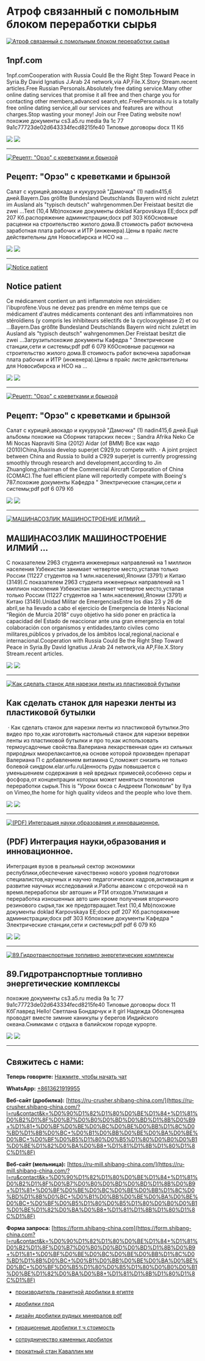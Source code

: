 # Атроф связанный с помольным блоком переработки сырья

<a href="https://swt.shibang-china.com/?l=ru&img&k=%D0%90%D1%82%D1%80%D0%BE%D1%84+%D1%81%D0%B2%D1%8F%D0%B7%D0%B0%D0%BD%D0%BD%D1%8B%D0%B9+%D1%81+%D0%BF%D0%BE%D0%BC%D0%BE%D0%BB%D1%8C%D0%BD%D1%8B%D0%BC+%D0%B1%D0%BB%D0%BE%D0%BA%D0%BE%D0%BC+%D0%BF%D0%B5%D1%80%D0%B5%D1%80%D0%B0%D0%B1%D0%BE%D1%82%D0%BA%D0%B8+%D1%81%D1%8B%D1%80%D1%8C%D1%8F" target="_blank">![Атроф связанный с помольным блоком переработки сырья](http://static.shibang-china.com/all-800x300/321.jpg)</a>

## 1npf.com
1npf.comCooperation with Russia Could Be the Right Step Toward Peace in Syria.By David Ignatius J.Arab 24 network,via AP,File.X.Story Stream.recent articles.Free Russian Personals.Absolutely free dating service.Many other online dating services that promise it all free and then charge you for contacting other members,advanced search,etc.FreePersonals.ru is a totally free online dating service,all our services and features are without charges.Stop wasting your money! Join our Free Dating website now!похожие документы cs3.a5.ru media 9a 1c 77 9a1c77723de02d643334fecd8215fe40 Типовые договоры docx 11 Кб


<a href="https://whatsapp.shibangsoft.com/WhatsApp.php" target="_blank" title="WhatsApp">![](http://static.shibang-china.com/icon/whatsapp.png)</a> <a href="https://swt.shibang-china.com/?l=ru&icon&k=%D0%90%D1%82%D1%80%D0%BE%D1%84+%D1%81%D0%B2%D1%8F%D0%B7%D0%B0%D0%BD%D0%BD%D1%8B%D0%B9+%D1%81+%D0%BF%D0%BE%D0%BC%D0%BE%D0%BB%D1%8C%D0%BD%D1%8B%D0%BC+%D0%B1%D0%BB%D0%BE%D0%BA%D0%BE%D0%BC+%D0%BF%D0%B5%D1%80%D0%B5%D1%80%D0%B0%D0%B1%D0%BE%D1%82%D0%BA%D0%B8+%D1%81%D1%8B%D1%80%D1%8C%D1%8F" target="_blank">![](http://static.shibang-china.com/icon/chat-ru.png)</a>

---

<a href="https://swt.shibang-china.com/?l=ru&img&k=%D0%90%D1%82%D1%80%D0%BE%D1%84+%D1%81%D0%B2%D1%8F%D0%B7%D0%B0%D0%BD%D0%BD%D1%8B%D0%B9+%D1%81+%D0%BF%D0%BE%D0%BC%D0%BE%D0%BB%D1%8C%D0%BD%D1%8B%D0%BC+%D0%B1%D0%BB%D0%BE%D0%BA%D0%BE%D0%BC+%D0%BF%D0%B5%D1%80%D0%B5%D1%80%D0%B0%D0%B1%D0%BE%D1%82%D0%BA%D0%B8+%D1%81%D1%8B%D1%80%D1%8C%D1%8F" target="_blank">![Рецепт: &quot;Орзо&quot; с креветками и брынзой](http://static.shibang-china.com/all-800x300/67.jpg)</a>

## Рецепт: &quot;Орзо&quot; с креветками и брынзой
Салат с курицей,авокадо и кукурузой &quot;Дамочка&quot; (1) nadin415,6 дней.Bayern.Das gr&#246;&#223;te Bundesland Deutschlands Bayern wird nicht zuletzt im Ausland als &quot;typisch deutsch&quot; wahrgenommen.Der Freistaat besitzt die zwei …Text (10,4 Mb)похожие документы doklad Karpovskaya EE;docx pdf 207 Кб.распоряжение администрации;docx pdf 303 КбОсновные расценки на строительство жилого дома.В стоимость работ включена заработная плата рабочих и ИТР (инженера).Цены в прайс листе действительны для Новосибирска и НСО на …


<a href="https://whatsapp.shibangsoft.com/WhatsApp.php" target="_blank" title="WhatsApp">![](http://static.shibang-china.com/icon/whatsapp.png)</a> <a href="https://swt.shibang-china.com/?l=ru&icon&k=%D0%90%D1%82%D1%80%D0%BE%D1%84+%D1%81%D0%B2%D1%8F%D0%B7%D0%B0%D0%BD%D0%BD%D1%8B%D0%B9+%D1%81+%D0%BF%D0%BE%D0%BC%D0%BE%D0%BB%D1%8C%D0%BD%D1%8B%D0%BC+%D0%B1%D0%BB%D0%BE%D0%BA%D0%BE%D0%BC+%D0%BF%D0%B5%D1%80%D0%B5%D1%80%D0%B0%D0%B1%D0%BE%D1%82%D0%BA%D0%B8+%D1%81%D1%8B%D1%80%D1%8C%D1%8F" target="_blank">![](http://static.shibang-china.com/icon/chat-ru.png)</a>

---

<a href="https://swt.shibang-china.com/?l=ru&img&k=%D0%90%D1%82%D1%80%D0%BE%D1%84+%D1%81%D0%B2%D1%8F%D0%B7%D0%B0%D0%BD%D0%BD%D1%8B%D0%B9+%D1%81+%D0%BF%D0%BE%D0%BC%D0%BE%D0%BB%D1%8C%D0%BD%D1%8B%D0%BC+%D0%B1%D0%BB%D0%BE%D0%BA%D0%BE%D0%BC+%D0%BF%D0%B5%D1%80%D0%B5%D1%80%D0%B0%D0%B1%D0%BE%D1%82%D0%BA%D0%B8+%D1%81%D1%8B%D1%80%D1%8C%D1%8F" target="_blank">![Notice patient](http://static.shibang-china.com/all-800x300/1137.jpg)</a>

## Notice patient
Ce m&#233;dicament contient un anti inflammatoire non st&#233;ro&#239;dien: l'ibuprof&#232;ne.Vous ne devez pas prendre en m&#234;me temps que ce m&#233;dicament d'autres m&#233;dicaments contenant des anti inflammatoires non st&#233;ro&#239;diens (y compris les inhibiteurs s&#233;lectifs de la cyclooxyg&#233;nase 2) et ou …Bayern.Das gr&#246;&#223;te Bundesland Deutschlands Bayern wird nicht zuletzt im Ausland als &quot;typisch deutsch&quot; wahrgenommen.Der Freistaat besitzt die zwei …Загрузитьпохожие документы Кафедра &quot; Электрические станции,сети и системы;pdf pdf 6 079 КбОсновные расценки на строительство жилого дома.В стоимость работ включена заработная плата рабочих и ИТР (инженера).Цены в прайс листе действительны для Новосибирска и НСО на …


<a href="https://whatsapp.shibangsoft.com/WhatsApp.php" target="_blank" title="WhatsApp">![](http://static.shibang-china.com/icon/whatsapp.png)</a> <a href="https://swt.shibang-china.com/?l=ru&icon&k=%D0%90%D1%82%D1%80%D0%BE%D1%84+%D1%81%D0%B2%D1%8F%D0%B7%D0%B0%D0%BD%D0%BD%D1%8B%D0%B9+%D1%81+%D0%BF%D0%BE%D0%BC%D0%BE%D0%BB%D1%8C%D0%BD%D1%8B%D0%BC+%D0%B1%D0%BB%D0%BE%D0%BA%D0%BE%D0%BC+%D0%BF%D0%B5%D1%80%D0%B5%D1%80%D0%B0%D0%B1%D0%BE%D1%82%D0%BA%D0%B8+%D1%81%D1%8B%D1%80%D1%8C%D1%8F" target="_blank">![](http://static.shibang-china.com/icon/chat-ru.png)</a>

---

<a href="https://swt.shibang-china.com/?l=ru&img&k=%D0%90%D1%82%D1%80%D0%BE%D1%84+%D1%81%D0%B2%D1%8F%D0%B7%D0%B0%D0%BD%D0%BD%D1%8B%D0%B9+%D1%81+%D0%BF%D0%BE%D0%BC%D0%BE%D0%BB%D1%8C%D0%BD%D1%8B%D0%BC+%D0%B1%D0%BB%D0%BE%D0%BA%D0%BE%D0%BC+%D0%BF%D0%B5%D1%80%D0%B5%D1%80%D0%B0%D0%B1%D0%BE%D1%82%D0%BA%D0%B8+%D1%81%D1%8B%D1%80%D1%8C%D1%8F" target="_blank">![Рецепт: &quot;Орзо&quot; с креветками и брынзой](http://static.shibang-china.com/all-800x300/782.jpg)</a>

## Рецепт: &quot;Орзо&quot; с креветками и брынзой
Салат с курицей,авокадо и кукурузой &quot;Дамочка&quot; (1) nadin415,6 дней.Ещё альбомы похожие на Сборник татарских песен :; Sandra Afrika Neko Ce Mi Nocas Napraviti Sina (2012) Aidar (of BMM) Все как надо (2010)China,Russia develop superjet C929,to compete with.&nbsp;&#0183;&#32;A joint project between China and Russia to build a C929 superjet is currently progressing smoothly through research and development,according to Jin Zhuanglong,chairman of the Commercial Aircraft Corporation of China (COMAC).The fuel efficient plane will reportedly compete with Boeing's 787.похожие документы Кафедра &quot; Электрические станции,сети и системы;pdf pdf 6 079 Кб


<a href="https://whatsapp.shibangsoft.com/WhatsApp.php" target="_blank" title="WhatsApp">![](http://static.shibang-china.com/icon/whatsapp.png)</a> <a href="https://swt.shibang-china.com/?l=ru&icon&k=%D0%90%D1%82%D1%80%D0%BE%D1%84+%D1%81%D0%B2%D1%8F%D0%B7%D0%B0%D0%BD%D0%BD%D1%8B%D0%B9+%D1%81+%D0%BF%D0%BE%D0%BC%D0%BE%D0%BB%D1%8C%D0%BD%D1%8B%D0%BC+%D0%B1%D0%BB%D0%BE%D0%BA%D0%BE%D0%BC+%D0%BF%D0%B5%D1%80%D0%B5%D1%80%D0%B0%D0%B1%D0%BE%D1%82%D0%BA%D0%B8+%D1%81%D1%8B%D1%80%D1%8C%D1%8F" target="_blank">![](http://static.shibang-china.com/icon/chat-ru.png)</a>

---

<a href="https://swt.shibang-china.com/?l=ru&img&k=%D0%90%D1%82%D1%80%D0%BE%D1%84+%D1%81%D0%B2%D1%8F%D0%B7%D0%B0%D0%BD%D0%BD%D1%8B%D0%B9+%D1%81+%D0%BF%D0%BE%D0%BC%D0%BE%D0%BB%D1%8C%D0%BD%D1%8B%D0%BC+%D0%B1%D0%BB%D0%BE%D0%BA%D0%BE%D0%BC+%D0%BF%D0%B5%D1%80%D0%B5%D1%80%D0%B0%D0%B1%D0%BE%D1%82%D0%BA%D0%B8+%D1%81%D1%8B%D1%80%D1%8C%D1%8F" target="_blank">![МАШИНАСОЗЛИК МАШИНОСТРОЕНИЕ ИЛМИЙ …](http://static.shibang-china.com/all-800x300/260.jpg)</a>

## МАШИНАСОЗЛИК МАШИНОСТРОЕНИЕ ИЛМИЙ …
С показателем 2963 студента инженерных направлений на 1 миллион населения Узбекистан занимает четвертое место,устапая только России (11227 студентов на 1 млн.населения),Японии (3791) и Китаю (3149).С показателем 2963 студента инженерных направлений на 1 миллион населения Узбекистан занимает четвертое место,устапая только России (11227 студентов на 1 млн.населения),Японии (3791) и Китаю (3149).Unidad Militar de EmergenciasEntre los d&#237;as 23 y 26 de abril,se ha llevado a cabo el ejercicio de Emergencia de Inter&#233;s Nacional “Regi&#243;n de Murcia 2018” cuyo objetivo ha sido poner en pr&#225;ctica la capacidad del Estado de reaccionar ante una gran emergencia en total colaboraci&#243;n con organismos y entidades,tanto civiles como militares,p&#250;blicos y privados,de los &#225;mbitos local,regional,nacional e internacional.Cooperation with Russia Could Be the Right Step Toward Peace in Syria.By David Ignatius J.Arab 24 network,via AP,File.X.Story Stream.recent articles.


<a href="https://whatsapp.shibangsoft.com/WhatsApp.php" target="_blank" title="WhatsApp">![](http://static.shibang-china.com/icon/whatsapp.png)</a> <a href="https://swt.shibang-china.com/?l=ru&icon&k=%D0%90%D1%82%D1%80%D0%BE%D1%84+%D1%81%D0%B2%D1%8F%D0%B7%D0%B0%D0%BD%D0%BD%D1%8B%D0%B9+%D1%81+%D0%BF%D0%BE%D0%BC%D0%BE%D0%BB%D1%8C%D0%BD%D1%8B%D0%BC+%D0%B1%D0%BB%D0%BE%D0%BA%D0%BE%D0%BC+%D0%BF%D0%B5%D1%80%D0%B5%D1%80%D0%B0%D0%B1%D0%BE%D1%82%D0%BA%D0%B8+%D1%81%D1%8B%D1%80%D1%8C%D1%8F" target="_blank">![](http://static.shibang-china.com/icon/chat-ru.png)</a>

---

<a href="https://swt.shibang-china.com/?l=ru&img&k=%D0%90%D1%82%D1%80%D0%BE%D1%84+%D1%81%D0%B2%D1%8F%D0%B7%D0%B0%D0%BD%D0%BD%D1%8B%D0%B9+%D1%81+%D0%BF%D0%BE%D0%BC%D0%BE%D0%BB%D1%8C%D0%BD%D1%8B%D0%BC+%D0%B1%D0%BB%D0%BE%D0%BA%D0%BE%D0%BC+%D0%BF%D0%B5%D1%80%D0%B5%D1%80%D0%B0%D0%B1%D0%BE%D1%82%D0%BA%D0%B8+%D1%81%D1%8B%D1%80%D1%8C%D1%8F" target="_blank">![Как сделать станок для нарезки ленты из пластиковой бутылки](http://static.shibang-china.com/all-800x300/519.jpg)</a>

## Как сделать станок для нарезки ленты из пластиковой бутылки
&nbsp;&#0183;&#32;Как сделать станок для нарезки ленты из пластиковой бутылки.Это видео про то,как изготовить настольный станок для нарезки веревки ленты из пластиковой бутылки и про то,как использовать термоусадочные свойства.Валериана лекарственная один из сильных природных миорелаксантов,на основе которой произведен препарат Валериана П с добавлением витамина С,поможет снизить не только болевой синдром.elar.urfu.ruЦенность руды повышается с уменьшением содержания в ней вредных примесей,особенно серы и фосфора,от концентрации которых может меняться технология переработки сырья.This is &quot;Уроки бокса с Андреем Попковым&quot; by Ilya on Vimeo,the home for high quality videos and the people who love them.


<a href="https://whatsapp.shibangsoft.com/WhatsApp.php" target="_blank" title="WhatsApp">![](http://static.shibang-china.com/icon/whatsapp.png)</a> <a href="https://swt.shibang-china.com/?l=ru&icon&k=%D0%90%D1%82%D1%80%D0%BE%D1%84+%D1%81%D0%B2%D1%8F%D0%B7%D0%B0%D0%BD%D0%BD%D1%8B%D0%B9+%D1%81+%D0%BF%D0%BE%D0%BC%D0%BE%D0%BB%D1%8C%D0%BD%D1%8B%D0%BC+%D0%B1%D0%BB%D0%BE%D0%BA%D0%BE%D0%BC+%D0%BF%D0%B5%D1%80%D0%B5%D1%80%D0%B0%D0%B1%D0%BE%D1%82%D0%BA%D0%B8+%D1%81%D1%8B%D1%80%D1%8C%D1%8F" target="_blank">![](http://static.shibang-china.com/icon/chat-ru.png)</a>

---

<a href="https://swt.shibang-china.com/?l=ru&img&k=%D0%90%D1%82%D1%80%D0%BE%D1%84+%D1%81%D0%B2%D1%8F%D0%B7%D0%B0%D0%BD%D0%BD%D1%8B%D0%B9+%D1%81+%D0%BF%D0%BE%D0%BC%D0%BE%D0%BB%D1%8C%D0%BD%D1%8B%D0%BC+%D0%B1%D0%BB%D0%BE%D0%BA%D0%BE%D0%BC+%D0%BF%D0%B5%D1%80%D0%B5%D1%80%D0%B0%D0%B1%D0%BE%D1%82%D0%BA%D0%B8+%D1%81%D1%8B%D1%80%D1%8C%D1%8F" target="_blank">![(PDF) Интеграция науки,образования и инновационное.](http://static.shibang-china.com/all-800x300/634.jpg)</a>

## (PDF) Интеграция науки,образования и инновационное.
Интеграция вузов в реальный сектор экономики республики,обеспечение качественно нового уровня подготовки специалистов,научных и научно педагогических кадров,активизация и развитие научных исследований и.Работы авансом с отсрочкой на n время.переработки sbr автошин и РТИ отходов.Утилизация и переработка изношенных авто шин кроме получения вторичного резинового сырья,так же предотвращает.Text (10,4 Mb)похожие документы doklad Karpovskaya EE;docx pdf 207 Кб.распоряжение администрации;docx pdf 303 Кбпохожие документы Кафедра &quot; Электрические станции,сети и системы;pdf pdf 6 079 Кб


<a href="https://whatsapp.shibangsoft.com/WhatsApp.php" target="_blank" title="WhatsApp">![](http://static.shibang-china.com/icon/whatsapp.png)</a> <a href="https://swt.shibang-china.com/?l=ru&icon&k=%D0%90%D1%82%D1%80%D0%BE%D1%84+%D1%81%D0%B2%D1%8F%D0%B7%D0%B0%D0%BD%D0%BD%D1%8B%D0%B9+%D1%81+%D0%BF%D0%BE%D0%BC%D0%BE%D0%BB%D1%8C%D0%BD%D1%8B%D0%BC+%D0%B1%D0%BB%D0%BE%D0%BA%D0%BE%D0%BC+%D0%BF%D0%B5%D1%80%D0%B5%D1%80%D0%B0%D0%B1%D0%BE%D1%82%D0%BA%D0%B8+%D1%81%D1%8B%D1%80%D1%8C%D1%8F" target="_blank">![](http://static.shibang-china.com/icon/chat-ru.png)</a>

---

<a href="https://swt.shibang-china.com/?l=ru&img&k=%D0%90%D1%82%D1%80%D0%BE%D1%84+%D1%81%D0%B2%D1%8F%D0%B7%D0%B0%D0%BD%D0%BD%D1%8B%D0%B9+%D1%81+%D0%BF%D0%BE%D0%BC%D0%BE%D0%BB%D1%8C%D0%BD%D1%8B%D0%BC+%D0%B1%D0%BB%D0%BE%D0%BA%D0%BE%D0%BC+%D0%BF%D0%B5%D1%80%D0%B5%D1%80%D0%B0%D0%B1%D0%BE%D1%82%D0%BA%D0%B8+%D1%81%D1%8B%D1%80%D1%8C%D1%8F" target="_blank">![89.Гидротранспортные топливно энергетические комплексы](http://static.shibang-china.com/all-800x300/73.jpg)</a>

## 89.Гидротранспортные топливно энергетические комплексы
похожие документы cs3.a5.ru media 9a 1c 77 9a1c77723de02d643334fecd8215fe40 Типовые договоры docx 11 КбГлавред Hello! Светлана Бондарчук и it girl Надежда Оболенцева проводят вместе зимние каникулы у берегов Индийского океана.Снимками с отдыха в балийском городе курорте.

<a href="https://whatsapp.shibangsoft.com/WhatsApp.php" target="_blank" title="WhatsApp">![](http://static.shibang-china.com/icon/whatsapp.png)</a> <a href="https://swt.shibang-china.com/?l=ru&icon&k=%D0%90%D1%82%D1%80%D0%BE%D1%84+%D1%81%D0%B2%D1%8F%D0%B7%D0%B0%D0%BD%D0%BD%D1%8B%D0%B9+%D1%81+%D0%BF%D0%BE%D0%BC%D0%BE%D0%BB%D1%8C%D0%BD%D1%8B%D0%BC+%D0%B1%D0%BB%D0%BE%D0%BA%D0%BE%D0%BC+%D0%BF%D0%B5%D1%80%D0%B5%D1%80%D0%B0%D0%B1%D0%BE%D1%82%D0%BA%D0%B8+%D1%81%D1%8B%D1%80%D1%8C%D1%8F" target="_blank">![](http://static.shibang-china.com/icon/chat-ru.png)</a>

---
## Свяжитесь с нами:

**Теперь говорите:** [Нажмите, чтобы начать чат](https://swt.shibang-china.com?l=ru&contact&k=%D0%90%D1%82%D1%80%D0%BE%D1%84+%D1%81%D0%B2%D1%8F%D0%B7%D0%B0%D0%BD%D0%BD%D1%8B%D0%B9+%D1%81+%D0%BF%D0%BE%D0%BC%D0%BE%D0%BB%D1%8C%D0%BD%D1%8B%D0%BC+%D0%B1%D0%BB%D0%BE%D0%BA%D0%BE%D0%BC+%D0%BF%D0%B5%D1%80%D0%B5%D1%80%D0%B0%D0%B1%D0%BE%D1%82%D0%BA%D0%B8+%D1%81%D1%8B%D1%80%D1%8C%D1%8F)

**WhatsApp:**  [+8613621919955](https://whatsapp.shibangsoft.com/WhatsApp.php)

**Веб-сайт (дробилка):** [https://ru-crusher.shibang-china.com/](https://ru-crusher.shibang-china.com/?l=ru&contact&k=%D0%90%D1%82%D1%80%D0%BE%D1%84+%D1%81%D0%B2%D1%8F%D0%B7%D0%B0%D0%BD%D0%BD%D1%8B%D0%B9+%D1%81+%D0%BF%D0%BE%D0%BC%D0%BE%D0%BB%D1%8C%D0%BD%D1%8B%D0%BC+%D0%B1%D0%BB%D0%BE%D0%BA%D0%BE%D0%BC+%D0%BF%D0%B5%D1%80%D0%B5%D1%80%D0%B0%D0%B1%D0%BE%D1%82%D0%BA%D0%B8+%D1%81%D1%8B%D1%80%D1%8C%D1%8F)

**Веб-сайт (мельница):** [https://ru-mill.shibang-china.com/](https://ru-mill.shibang-china.com/?l=ru&contact&k=%D0%90%D1%82%D1%80%D0%BE%D1%84+%D1%81%D0%B2%D1%8F%D0%B7%D0%B0%D0%BD%D0%BD%D1%8B%D0%B9+%D1%81+%D0%BF%D0%BE%D0%BC%D0%BE%D0%BB%D1%8C%D0%BD%D1%8B%D0%BC+%D0%B1%D0%BB%D0%BE%D0%BA%D0%BE%D0%BC+%D0%BF%D0%B5%D1%80%D0%B5%D1%80%D0%B0%D0%B1%D0%BE%D1%82%D0%BA%D0%B8+%D1%81%D1%8B%D1%80%D1%8C%D1%8F)

**Форма запроса:** [https://form.shibang-china.com](https://form.shibang-china.com?l=ru&contact&k=%D0%90%D1%82%D1%80%D0%BE%D1%84+%D1%81%D0%B2%D1%8F%D0%B7%D0%B0%D0%BD%D0%BD%D1%8B%D0%B9+%D1%81+%D0%BF%D0%BE%D0%BC%D0%BE%D0%BB%D1%8C%D0%BD%D1%8B%D0%BC+%D0%B1%D0%BB%D0%BE%D0%BA%D0%BE%D0%BC+%D0%BF%D0%B5%D1%80%D0%B5%D1%80%D0%B0%D0%B1%D0%BE%D1%82%D0%BA%D0%B8+%D1%81%D1%8B%D1%80%D1%8C%D1%8F)

* [производитель гранитной дробилки в египте](../131/%D0%BF%D1%80%D0%BE%D0%B8%D0%B7%D0%B2%D0%BE%D0%B4%D0%B8%D1%82%D0%B5%D0%BB%D1%8C%20%D0%B3%D1%80%D0%B0%D0%BD%D0%B8%D1%82%D0%BD%D0%BE%D0%B9%20%D0%B4%D1%80%D0%BE%D0%B1%D0%B8%D0%BB%D0%BA%D0%B8%20%D0%B2%20%D0%B5%D0%B3%D0%B8%D0%BF%D1%82%D0%B5.md)

* [дробилки глод](../131/%D0%B4%D1%80%D0%BE%D0%B1%D0%B8%D0%BB%D0%BA%D0%B8%20%D0%B3%D0%BB%D0%BE%D0%B4.md)

* [дизайн дробилки рудных минералов pdf](../134/%D0%B4%D0%B8%D0%B7%D0%B0%D0%B9%D0%BD%20%D0%B4%D1%80%D0%BE%D0%B1%D0%B8%D0%BB%D0%BA%D0%B8%20%D1%80%D1%83%D0%B4%D0%BD%D1%8B%D1%85%20%D0%BC%D0%B8%D0%BD%D0%B5%D1%80%D0%B0%D0%BB%D0%BE%D0%B2%20pdf.md)

* [гирационные дробилки т ч стоимость](../134/%D0%B3%D0%B8%D1%80%D0%B0%D1%86%D0%B8%D0%BE%D0%BD%D0%BD%D1%8B%D0%B5%20%D0%B4%D1%80%D0%BE%D0%B1%D0%B8%D0%BB%D0%BA%D0%B8%20%D1%82%20%D1%87%20%D1%81%D1%82%D0%BE%D0%B8%D0%BC%D0%BE%D1%81%D1%82%D1%8C.md)

* [сотрудничество каменных дробилок](../135/%D1%81%D0%BE%D1%82%D1%80%D1%83%D0%B4%D0%BD%D0%B8%D1%87%D0%B5%D1%81%D1%82%D0%B2%D0%BE%20%D0%BA%D0%B0%D0%BC%D0%B5%D0%BD%D0%BD%D1%8B%D1%85%20%D0%B4%D1%80%D0%BE%D0%B1%D0%B8%D0%BB%D0%BE%D0%BA.md)

* [прокатный стан Каваллин мм](../132/%D0%BF%D1%80%D0%BE%D0%BA%D0%B0%D1%82%D0%BD%D1%8B%D0%B9%20%D1%81%D1%82%D0%B0%D0%BD%20%D0%9A%D0%B0%D0%B2%D0%B0%D0%BB%D0%BB%D0%B8%D0%BD%20%D0%BC%D0%BC.md)